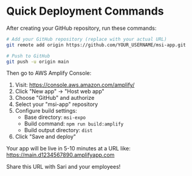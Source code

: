 # Quick Deployment Commands

After creating your GitHub repository, run these commands:

```bash
# Add your GitHub repository (replace with your actual URL)
git remote add origin https://github.com/YOUR_USERNAME/msi-app.git

# Push to GitHub
git push -u origin main
```

Then go to AWS Amplify Console:
1. Visit: https://console.aws.amazon.com/amplify/
2. Click "New app" → "Host web app"
3. Choose "GitHub" and authorize
4. Select your "msi-app" repository
5. Configure build settings:
   - Base directory: `msi-expo`
   - Build command: `npm run build:amplify`
   - Build output directory: `dist`
6. Click "Save and deploy"

Your app will be live in 5-10 minutes at a URL like:
https://main.d1234567890.amplifyapp.com

Share this URL with Sari and your employees!
